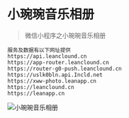 # 小琬琬音乐相册

> 微信小程序之小琬琬音乐相册

```
服务及数据有以下网址提供
https://api.leanclound.cn
https://app-router.leanclound.cn
https://router-g0-push.leanclound.cn
https://uslk0bln.api.Incld.net
https://xww-photo.leanapp.cn
https://leanclound.cn
https://leanapp.cn
```

![小琬琬音乐相册](https://raw.githubusercontent.com/xupp/photo/master/photo.jpg)